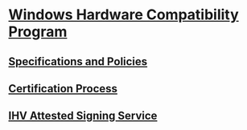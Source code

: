 # [Windows Hardware Compatibility Program](index.md)

## [Specifications and Policies](whcp-specifications-policies.md)
## [Certification Process](whcp-certification-process.md)
## [IHV Attested Signing Service](ihv-attested-signing-service.md)

